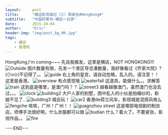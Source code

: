 ```yaml
---
layout:     post
title:      "横店影视城记（三）假装在#HongKong#"
subtitle:   "中国好莱坞-横店一日游"
date:       2015-10-04
author:     "Eric"
header-img: "img/post_bg_HK.jpg"
tags:
    - 横店
    - 香港街
---
```

HongKong,I'm coming~~~
先自我揭发，这里是横店，NOT HONGKONG!!!
![Outside](http://7xn8ba.com1.z0.glb.clouddn.com/hengdianIMG_1887.jpg?imageView2/2/w/1080)
图片数量有限，先发一个景区导览凑数量，我好像看过《乔家大院》?(⊙o⊙)不记得了。。
![guide](http://7xn8ba.com1.z0.glb.clouddn.com/hengdianIMG_1889.jpg?imageView2/2/w/1080)
右上角的皇宫，请自动忽略，乱入的。请注意！！这里是香港。
![overview](http://7xn8ba.com1.z0.glb.clouddn.com/hengdianIMG_1891.jpg?imageView2/2/w/1080)
有点感觉哦
![waterfall](http://7xn8ba.com1.z0.glb.clouddn.com/hengdianIMG_1895.jpg?imageView2/2/w/1080)
这道具，能做什么。。求解答
![train](http://7xn8ba.com1.z0.glb.clouddn.com/hengdianIMG_1896.jpg?imageView2/2/w/1080)
这到底是哪里，是澳门吗？？
![street3](http://7xn8ba.com1.z0.glb.clouddn.com/hengdianIMG_1897.jpg?imageView2/2/w/1080)
越看越像澳门，虽然澳门也没去过。。。
![clock](http://7xn8ba.com1.z0.glb.clouddn.com/hengdianIMG_1910.jpg?imageView2/2/w/1080)
![building2](http://7xn8ba.com1.z0.glb.clouddn.com/hengdianIMG_1912.jpg?imageView2/2/w/1080)
大户人家的别墅，图中乱入的小伙是拍婚纱的，新娘不见了..
![building3](http://7xn8ba.com1.z0.glb.clouddn.com/hengdianIMG_1914.jpg?imageView2/2/w/1080)
城会玩！
![car2](http://7xn8ba.com1.z0.glb.clouddn.com/hengdianIMG_1923.jpg?imageView2/2/w/1080)
香港de荷兰风车，影视城是混搭风格么
![fengche](http://7xn8ba.com1.z0.glb.clouddn.com/hengdianIMG_1925.jpg?imageView2/2/w/1080)
咳咳，广州！广州！！
![guagnzhou street](http://7xn8ba.com1.z0.glb.clouddn.com/hengdianIMG_1906.jpg?imageView2/2/w/1080)
这是哪部电视剧的制衣店，师傅手法很好啊，什么衣服都可以做
![budian](http://7xn8ba.com1.z0.glb.clouddn.com/hengdianIMG_1908.jpg?imageView2/2/w/1080)
什么？着火了。不要紧张，影视作品。。
![fire](http://7xn8ba.com1.z0.glb.clouddn.com/hengdianIMG_1921.jpg?imageView2/2/w/1080)

----END---





















